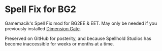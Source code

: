 # Spell Fix for BG2
Gamemacik's Spell Fix mod for BG2EE &amp; EET.  May only be needed if you previously installed [Dimension Gate](https://github.com/Endarire/Dimension-Gate-for-BG2).

Preserved on GitHub for posterity, and because Spellhold Studios has become inaccessible for weeks or months at a time.
